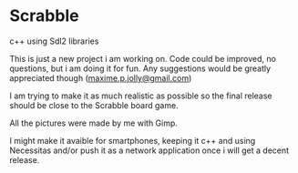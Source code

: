 # Scrabble
c++ using Sdl2 libraries

This is just a new project i am working on.
Code could be improved, no questions, but i am doing it for fun.
Any suggestions would be greatly appreciated though (maxime.p.jolly@gmail.com)

I am trying to make it as much realistic as possible so the final release should be close to the Scrabble board game.

All the pictures were made by me with Gimp.

I might make it avaible for smartphones, keeping it c++ and using Necessitas and/or push it as a network application once i will get a decent release.
